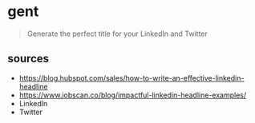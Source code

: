 # gent

> Generate the perfect title for your LinkedIn and Twitter

## sources

- https://blog.hubspot.com/sales/how-to-write-an-effective-linkedin-headline
- https://www.jobscan.co/blog/impactful-linkedin-headline-examples/
- LinkedIn
- Twitter
